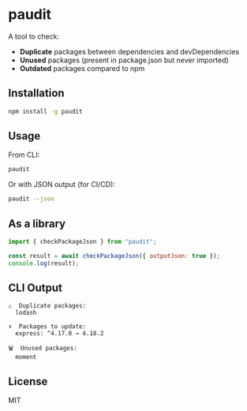 # paudit

A tool to check:  
- **Duplicate** packages between dependencies and devDependencies  
- **Unused** packages (present in package.json but never imported)  
- **Outdated** packages compared to npm  

## Installation
```bash
npm install -g paudit
```

## Usage
From CLI:
```bash
paudit
```
Or with JSON output (for CI/CD):
```bash
paudit --json
```

## As a library
```js
import { checkPackageJson } from "paudit";

const result = await checkPackageJson({ outputJson: true });
console.log(result);
```

## CLI Output
```
⚠️  Duplicate packages:
  lodash

⬆️  Packages to update:
  express: ^4.17.0 → 4.18.2

🗑  Unused packages:
  moment
```

## License
MIT
